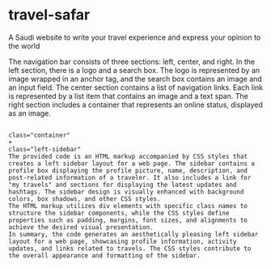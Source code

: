 # travel-safar
A Saudi website to write your travel experience and express your opinion to the world

The navigation bar consists of three sections: left, center, and right.
In the left section, there is a logo and a search box. The logo is represented by an image wrapped in an anchor tag, and the search box contains an image and an input field.
The center section contains a list of navigation links. Each link is represented by a list item that contains an image and a text span.
The right section includes a container that represents an online status, displayed as an image.

~~~~~~~~~~~~~~~~~~~~~~~~~~~~~~~~~~~~~~~~~~~~~~~~~~~~~~~~~~~~~~~~~~

class="container"
+
class="left-sidebar"
The provided code is an HTML markup accompanied by CSS styles that creates a left sidebar layout for a web page. The sidebar contains a profile box displaying the profile picture, name, description, and post-related information of a traveler. It also includes a link for "my travels" and sections for displaying the latest updates and hashtags. The sidebar design is visually enhanced with background colors, box shadows, and other CSS styles.
The HTML markup utilizes div elements with specific class names to structure the sidebar components, while the CSS styles define properties such as padding, margins, font sizes, and alignments to achieve the desired visual presentation.
In summary, the code generates an aesthetically pleasing left sidebar layout for a web page, showcasing profile information, activity updates, and links related to travels. The CSS styles contribute to the overall appearance and formatting of the sidebar.

~~~~~~~~~~~~~~~~~~~~~~~~~~~~~~~~~~~~~~~~~~~~~~~~~~~~~~~~~~~~~~~~~~
